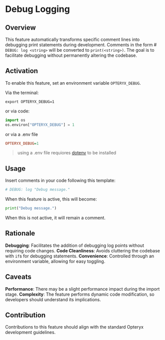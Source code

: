 # Debug Logging

## Overview
This feature automatically transforms specific comment lines into debugging print statements during development. Comments in the form # `DEBUG: log <string>` will be converted to `print(<string>)`. The goal is to facilitate debugging without permanently altering the codebase.

## Activation

To enable this feature, set an environment variable `OPTERYX_DEBUG`.

Via the terminal:
~~~console
export OPTERYX_DEBUG=1
~~~

or via code:
~~~python
import os
os.environ["OPTERYX_DEBUG"] = 1
~~~

or via a .env file
~~~ini
OPTERYX_DEBUG=1
~~~
> using a .env file requiores [dotenv](https://pypi.org/project/python-dotenv/) to be installed

## Usage
Insert comments in your code following this template:

~~~python
# DEBUG: log "Debug message."
~~~

When this feature is active, this will become:

~~~python
print("Debug message.")
~~~

When this is not active, it will remain a comment.

## Rationale

**Debugging**: Facilitates the addition of debugging log points without requiring code changes.
**Code Cleanliness**: Avoids cluttering the codebase with `if`s for debugging statements.
**Convenience**: Controlled through an environment variable, allowing for easy toggling.

## Caveats

**Performance**: There may be a slight performance impact during the import stage.
**Complexity**: The feature performs dynamic code modification, so developers should understand its implications.

## Contribution

Contributions to this feature should align with the standard Opteryx development guidelines.
